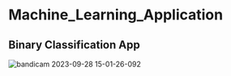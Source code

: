 # Machine_Learning_Application

## Binary Classification App

![bandicam 2023-09-28 15-01-26-092](https://github.com/M-Abdullah-Baig/Machine_Learning_Web_Application/assets/107646347/d41e9f5c-8a24-4016-880f-793c0685673d)


